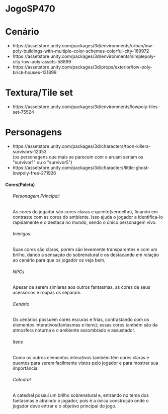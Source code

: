 # JogoSP470

<h1>Cenário</h1>
<ul>
  <li>https://assetstore.unity.com/packages/3d/environments/urban/low-poly-buildings-with-multiple-color-schemes-colorful-city-169972</li>
  <li>https://assetstore.unity.com/packages/3d/environments/simplepoly-city-low-poly-assets-58899</li>
  <li>https://assetstore.unity.com/packages/3d/props/exterior/low-poly-brick-houses-131899</li>
</ul>



<h1>Textura/Tile set</h1>
<ul>
  <li>https://assetstore.unity.com/packages/3d/environments/lowpoly-tiles-set-75524</li>
</ul>

<h1>Personagens</h1>
<ul>
  <li>
    https://assetstore.unity.com/packages/3d/characters/toon-killers-survivors-12353  
  </li>
    (os personagens que mais se parecem com o aruam seriam os "survivor1" ou o "survivor5")
  <li>
    https://assetstore.unity.com/packages/3d/characters/little-ghost-lowpoly-free-271926
  </li>
</ul>

<h4>Cores(Paleta)</h4>
<ol>
  <h6>Personagem Principal:</h6><p>As cores do jogador são cores claras e quente(vermelho), ficando em contraste com as cores do ambiente. Isso ajuda o jogador a identifica-lo rapidamente e o destaca no mundo, sendo o único personagem vivo.</p>
  <h6>Inimigos:</h6><p>Suas cores são claras, porém são levemente transparentes e com um brilho, dando a sensação do sobrenatural e os destacando em relação ao cenário para que os jogador os veja bem.</p>
  <h6>NPCs</h6><p>Apesar de serem simlares aos outros fantasmas, as cores de seus acessórios e roupas os separam.</p>
  <h6>Cenário</h6><p>Os cenários possuem cores escuras e frias, contrastando com os elementos interativos(fantasmas e itens); essas cores também são da atmosfera noturna e o ambiente assombrado e assustador.</p>
  <h6>Itens</h6><p>Como os outros elementos interativos também têm cores claras e quentes para serem facilmente vistos pelo jogador e para mostrar sua importância.</p>
  <h6>Catedral</h6><p>A catedral possui um brilho sobrenatural e, entrando no tema dos fantasmas e atraindo o jogador, pois é a única construção onde o jogador deve entrar e o objetivo principal do jogo.</p>
</ol>
